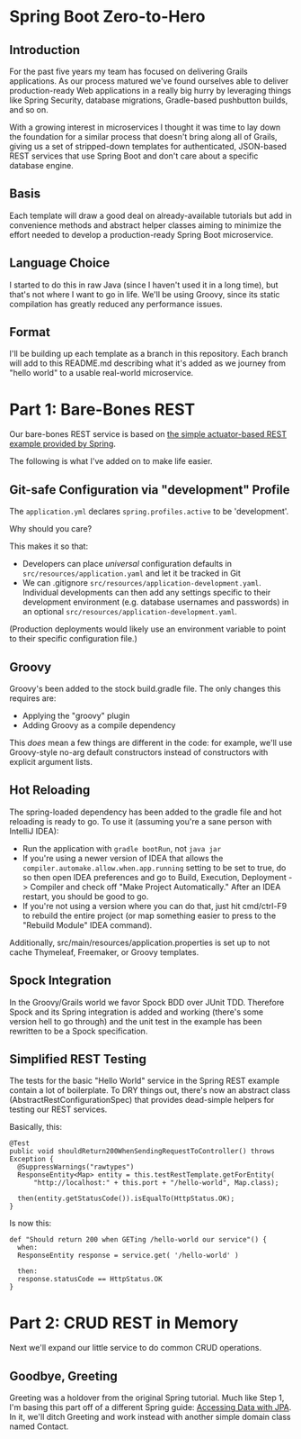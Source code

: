 Spring Boot Zero-to-Hero
=

Introduction
-

For the past five years my team has focused on delivering Grails applications. As our process matured we've found
ourselves able to deliver production-ready Web applications in a really big hurry by leveraging things like Spring
Security, database migrations, Gradle-based pushbutton builds, and so on.

With a growing interest in microservices I thought it was time to lay down the foundation for a similar process that
doesn't bring along all of Grails, giving us a set of stripped-down templates for authenticated, JSON-based REST services
that use Spring Boot and don't care about a specific database engine.

Basis
-

Each template will draw a good deal on already-available tutorials but add in convenience methods and abstract helper
classes aiming to minimize the effort needed to develop a production-ready Spring Boot microservice.

Language Choice
-

I started to do this in raw Java (since I haven't used it in a long time), but that's not where I want to go in life.
We'll be using Groovy, since its static compilation has greatly reduced any performance issues.

Format
-

I'll be building up each template as a branch in this repository. Each branch will add to this README.md describing
what it's added as we journey from "hello world" to a usable real-world microservice.

Part 1: Bare-Bones REST
=

Our bare-bones REST service is based on [the simple actuator-based REST example provided by Spring](https://spring.io/guides/gs/actuator-service/).

The following is what I've added on to make life easier.

Git-safe Configuration via "development" Profile
-

The `application.yml` declares `spring.profiles.active` to be 'development'.

Why should you care?

This makes it so that:

* Developers can place *universal* configuration defaults in `src/resources/application.yaml` and let it be tracked in
Git
* We can .gitignore `src/resources/application-development.yaml`. Individual developments can then add
any settings specific to their development environment (e.g. database usernames and passwords) in an optional
`src/resources/application-development.yaml`.

(Production deployments would likely use an environment variable to point to their specific configuration file.)

Groovy
-

Groovy's been added to the stock build.gradle file. The only changes this requires are:

* Applying the "groovy" plugin
* Adding Groovy as a compile dependency

This _does_ mean a few things are different in the code: for example, we'll use Groovy-style no-arg default constructors
instead of constructors with explicit argument lists.

Hot Reloading
-------------

The spring-loaded dependency has been added to the gradle file and hot reloading is ready to go. To use it (assuming
you're a sane person with IntelliJ IDEA):

- Run the application with `gradle bootRun`, not `java jar`
- If you're using a newer version of IDEA that allows the `compiler.automake.allow.when.app.running` setting to be set
to true, do so then open IDEA preferences and go to Build, Execution, Deployment -> Compiler and check off "Make Project
Automatically." After an IDEA restart, you should be good to go.
- If you're not using a version where you can do that, just hit cmd/ctrl-F9 to rebuild the entire project (or map
something easier to press to the "Rebuild Module" IDEA command).

Additionally, src/main/resources/application.properties is set up to not cache Thymeleaf, Freemaker, or Groovy
templates.

Spock Integration
-----------------

In the Groovy/Grails world we favor Spock BDD over JUnit TDD. Therefore Spock and its Spring integration is added and
working (there's some version hell to go through) and the unit test in the example has been rewritten to be a Spock
specification.


Simplified REST Testing
-----------------------

The tests for the basic "Hello World" service in the Spring REST example contain a lot of boilerplate. To DRY things out,
there's now an abstract class (AbstractRestConfigurationSpec) that provides dead-simple helpers for testing our REST
services.

Basically, this:

    @Test
    public void shouldReturn200WhenSendingRequestToController() throws Exception {
      @SuppressWarnings("rawtypes")
      ResponseEntity<Map> entity = this.testRestTemplate.getForEntity(
          "http://localhost:" + this.port + "/hello-world", Map.class);

      then(entity.getStatusCode()).isEqualTo(HttpStatus.OK);
    }


Is now this:

    def "Should return 200 when GETing /hello-world our service"() {
      when:
      ResponseEntity response = service.get( '/hello-world' )

      then:
      response.statusCode == HttpStatus.OK
    }

Part 2: CRUD REST in Memory
=

Next we'll expand our little service to do common CRUD operations.

Goodbye, Greeting
-

Greeting was a holdover from the original Spring tutorial. Much like Step 1, I'm basing this part off of a different
Spring guide: [Accessing Data with JPA](https://spring.io/guides/gs/accessing-data-jpa/). In it, we'll ditch Greeting
and work instead with another simple domain class named Contact.







